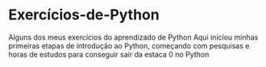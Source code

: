 # Exercícios-de-Python
Alguns dos meus exercícios do aprendizado de Python
Aqui inicíou minhas primeiras etapas de introdução ao Python, começando com pesquisas e horas de estudos para conseguir sair da estaca 0 no Python
